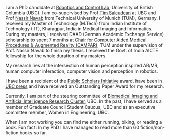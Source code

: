 
I am a PhD candidate at [Robotics and Control Lab][RCL], University of British Columbia (UBC). I am co-supervised by Prof [Tim Salcudean][TIM] at UBC and Prof [Nassir Navab][NAVAB] from Technical University of Munich (TUM), Germany. I received my Master of Technology (M.Tech) from Indian Institute of Technology (IIT), Kharagpur, India in Medical Imaging and Informatics. During my masters, I received DAAD (German Academic Exchange Service) scholarship to spent 7 months at [Chair for Computer Aided Medical Procedures & Augmented Reality (CAMPAR)][CAMPAR], TUM under the supervision of Prof. Nassir Navab to finish my thesis. I received the Govt. of India AICTE fellowship for the whole duration of my masters.

My research lies at the intersection of human perception inspired AR/MR, human computer interaction, computer vision and perception in robotics.

I have been a recipient of the [Public Scholars Initiative][PSI] award, have been in [UBC press][UBC PRESS] and have received an Outstanding Paper Award for my research. 

Currently, I am part of the steering committee of [Biomedical Imaging and Artificial Intelligence Research Cluster][BIAIRC], UBC. In the past, I have served as a member of Graduate Council Student Caucus, UBC and as an executive committee member, Women in Engineering, UBC.

When I am not working you can find me either running, biking, or reading a book. Fun fact: In my PhD I have managed to read more than 60 fiction/non-fiction books so far. 


[RCL]: http://rcl.ece.ubc.ca/people/
[TIM]: http://ece.ubc.ca/~tims/
[NAVAB]: http://campar.in.tum.de/Main/NassirNavabCv
[CAMPAR]: http://campar.in.tum.de/WebHome
[PSI]: https://www.grad.ubc.ca/campus-community/meet-our-students/kalia-megha
[UBC PRESS]: https://www.ece.ubc.ca/news/202010/meet-ece-phd-student-megha-kalia
[BIAIRC]: https://bmiai.ubc.ca/